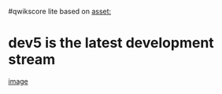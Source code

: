 #qwikscore lite
based on [asset:](https://appirio.my.salesforce.com/apex/CMC_AssetView?id=a3E50000000CaZyEAK&sfdc.override=1 "Asset")

# dev5 is the latest development stream

[image](https://s3.amazonaws.com/bowermanpublic/qwikscoreLt700.png)

